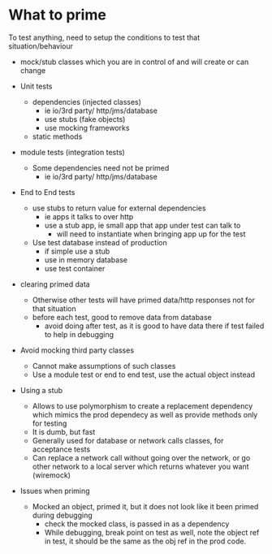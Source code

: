 # What to prime

To test anything, need to setup the conditions to test that situation/behaviour

- mock/stub classes which you are in control of and will create or can change

- Unit tests
  - dependencies (injected classes)
    - ie io/3rd party/ http/jms/database
    - use stubs (fake objects)
    - use mocking frameworks
  - static methods

- module tests (integration tests)
  - Some dependencies need not be primed
    - ie io/3rd party/ http/jms/database

- End to End tests
  - use stubs to return value for external dependencies
    - ie apps it talks to over http
    - use a stub app, ie small app that app under test can talk to
      - will need to instantiate when bringing app up for the test
  - Use test database instead of production
    - if simple use a stub
    - use in memory database
    - use test container


- clearing primed data
  -  Otherwise other tests will have primed data/http responses not for that situation
  - before each test, good to remove data from database
    - avoid doing after test, as it is good to have data there if test failed to help in debugging

- Avoid mocking third party classes
  - Cannot make assumptions of such classes
  - Use a module test or end to end test, use the actual object instead

- Using a stub
  - Allows to use polymorphism to create a replacement dependency which mimics the prod dependecy as well as provide methods only for testing
  - It is dumb, but fast
  - Generally used for database or network calls classes, for acceptance tests
  - Can replace a network call without going over the network, or go other network to a local server which returns whatever you want (wiremock)


- Issues when priming
  - Mocked an object, primed it, but it does not look like it been primed during debugging
    - check the mocked class, is passed in as a dependency
    - While debugging, break point on test as well, note the object ref in test, it should be the same as the obj ref in the prod code.
